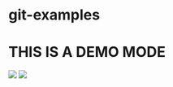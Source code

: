 # git-examples

<h1>THIS IS A DEMO MODE</h1>
<img src="https://avatars2.githubusercontent.com/u/40911445?s=460&v=4"/>
<img src="https://encrypted-tbn0.gstatic.com/images?q=tbn:ANd9GcSZQWOqXPll5TEuP5xM38m_H027UcD3Fp8VFmVcKusTYGP8Njqtyw">

